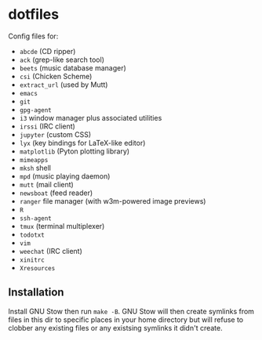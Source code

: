 # dotfiles

Config files for:

* `abcde` (CD ripper)
* `ack` (grep-like search tool)
* `beets` (music database manager)
* `csi` (Chicken Scheme)
* `extract_url` (used by Mutt)
* `emacs`
* `git`
* `gpg-agent`
* `i3` window manager plus associated utilities
* `irssi` (IRC client)
* `jupyter` (custom CSS)
* `lyx` (key bindings for LaTeX-like editor)
* `matplotlib` (Pyton plotting library)
* `mimeapps`
* `mksh` shell
* `mpd` (music playing daemon)
* `mutt` (mail client)
* `newsboat` (feed reader)
* `ranger` file manager (with w3m-powered image previews)
* `R`
* `ssh-agent`
* `tmux` (terminal multiplexer)
* `todotxt`
* `vim`
* `weechat` (IRC client)
* `xinitrc`
* `Xresources`

## Installation

Install GNU Stow then run `make -B`. 
GNU Stow will then create symlinks from files in this dir to specific places in your home directory 
but will refuse to clobber any existing files or any existsing symlinks it didn't create.
